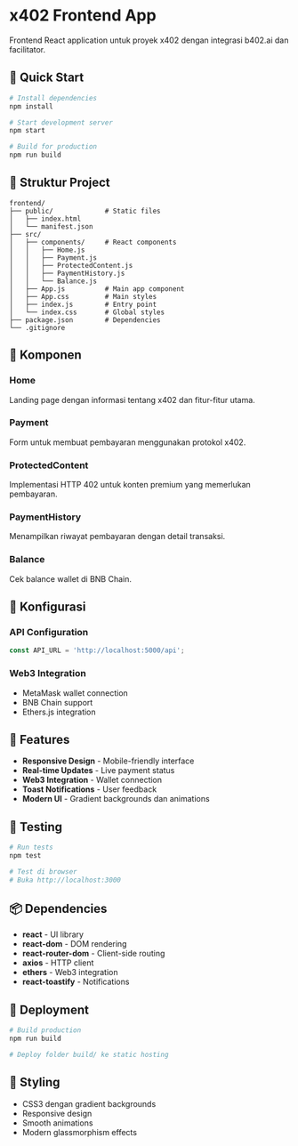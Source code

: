 # x402 Frontend App

Frontend React application untuk proyek x402 dengan integrasi b402.ai dan facilitator.

## 🚀 Quick Start

```bash
# Install dependencies
npm install

# Start development server
npm start

# Build for production
npm run build
```

## 📁 Struktur Project

```
frontend/
├── public/             # Static files
│   ├── index.html
│   └── manifest.json
├── src/
│   ├── components/     # React components
│   │   ├── Home.js
│   │   ├── Payment.js
│   │   ├── ProtectedContent.js
│   │   ├── PaymentHistory.js
│   │   └── Balance.js
│   ├── App.js          # Main app component
│   ├── App.css         # Main styles
│   ├── index.js        # Entry point
│   └── index.css       # Global styles
├── package.json        # Dependencies
└── .gitignore
```

## 🎨 Komponen

### Home
Landing page dengan informasi tentang x402 dan fitur-fitur utama.

### Payment
Form untuk membuat pembayaran menggunakan protokol x402.

### ProtectedContent
Implementasi HTTP 402 untuk konten premium yang memerlukan pembayaran.

### PaymentHistory
Menampilkan riwayat pembayaran dengan detail transaksi.

### Balance
Cek balance wallet di BNB Chain.

## 🔧 Konfigurasi

### API Configuration
```javascript
const API_URL = 'http://localhost:5000/api';
```

### Web3 Integration
- MetaMask wallet connection
- BNB Chain support
- Ethers.js integration

## 🎯 Features

- **Responsive Design** - Mobile-friendly interface
- **Real-time Updates** - Live payment status
- **Web3 Integration** - Wallet connection
- **Toast Notifications** - User feedback
- **Modern UI** - Gradient backgrounds dan animations

## 🧪 Testing

```bash
# Run tests
npm test

# Test di browser
# Buka http://localhost:3000
```

## 📦 Dependencies

- **react** - UI library
- **react-dom** - DOM rendering
- **react-router-dom** - Client-side routing
- **axios** - HTTP client
- **ethers** - Web3 integration
- **react-toastify** - Notifications

## 🚀 Deployment

```bash
# Build production
npm run build

# Deploy folder build/ ke static hosting
```

## 🎨 Styling

- CSS3 dengan gradient backgrounds
- Responsive design
- Smooth animations
- Modern glassmorphism effects
